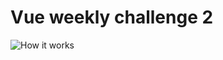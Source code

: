 # Vue weekly challenge 2

![How it works](https://user-images.githubusercontent.com/8094904/37259229-00834514-255a-11e8-8bcb-d5186a8cb413.gif)
